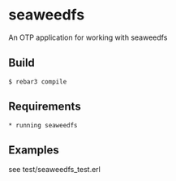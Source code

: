 seaweedfs
=====

An OTP application for working with seaweedfs

Build
-----

    $ rebar3 compile

Requirements
----

	* running seaweedfs

Examples
---

see test/seaweedfs_test.erl
